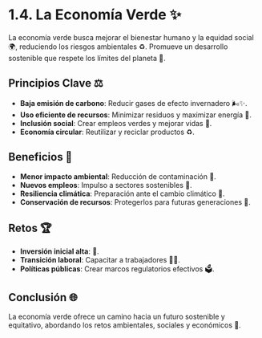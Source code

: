 # 1.4. La Economía Verde ✨

La economía verde busca mejorar el bienestar humano y la equidad social 🌍, reduciendo los riesgos ambientales ♻️. Promueve un desarrollo sostenible que respete los límites del planeta 🌱.

## Principios Clave ⚖️

- **Baja emisión de carbono**: Reducir gases de efecto invernadero 🌬✨.
- **Uso eficiente de recursos**: Minimizar residuos y maximizar energía 🌋.
- **Inclusión social**: Crear empleos verdes y mejorar vidas 💼.
- **Economía circular**: Reutilizar y reciclar productos ♻️.

## Beneficios 🌾

- **Menor impacto ambiental**: Reducción de contaminación 💨.
- **Nuevos empleos**: Impulso a sectores sostenibles 💼.
- **Resiliencia climática**: Preparación ante el cambio climático 🌌.
- **Conservación de recursos**: Protegerlos para futuras generaciones 🌿.

## Retos 🏆

- **Inversión inicial alta**: 💸.
- **Transición laboral**: Capacitar a trabajadores 🧘‍♂️.
- **Políticas públicas**: Crear marcos regulatorios efectivos 🗳️.

## Conclusión 🌐

La economía verde ofrece un camino hacia un futuro sostenible y equitativo, abordando los retos ambientales, sociales y económicos 💚.

